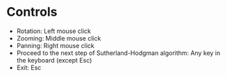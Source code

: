 # Controls

* Rotation: Left mouse click
* Zooming: Middle mouse click
* Panning: Right mouse click
* Proceed to the next step of Sutherland-Hodgman algorithm: Any key in the keyboard (except Esc)
* Exit: Esc
